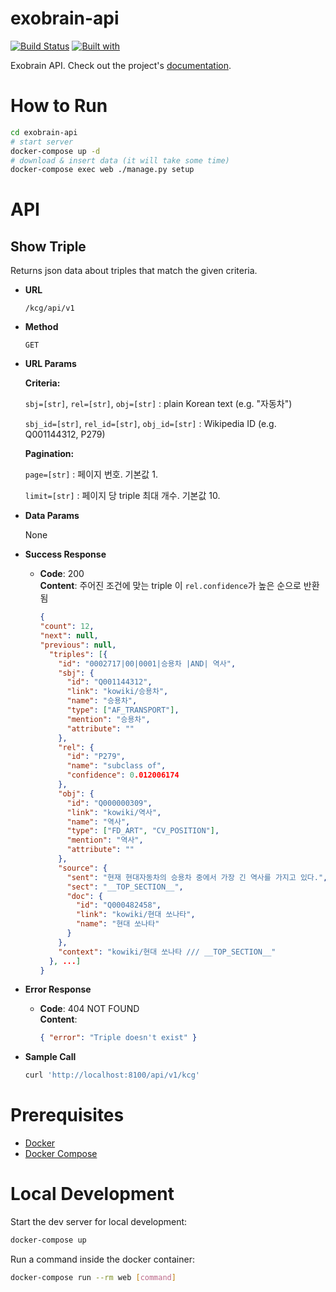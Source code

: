 # exobrain-api

[![Build Status](https://travis-ci.org/kyoungrok0517/exobrain-api.svg?branch=master)](https://travis-ci.org/kyoungrok0517/exobrain-api)
[![Built with](https://img.shields.io/badge/Built_with-Cookiecutter_Django_Rest-F7B633.svg)](https://github.com/agconti/cookiecutter-django-rest)

Exobrain API. Check out the project's [documentation](http://kyoungrok0517.github.io/exobrain-api/).

# How to Run
```bash
cd exobrain-api
# start server
docker-compose up -d
# download & insert data (it will take some time)
docker-compose exec web ./manage.py setup
```

# API

## Show Triple

Returns json data about triples that match the given criteria.

- **URL**

  `/kcg/api/v1`

* **Method**

  `GET`

* **URL Params**

  **Criteria:**

  `sbj=[str]`, `rel=[str]`, `obj=[str]` : plain Korean text (e.g. "자동차")

  `sbj_id=[str]`, `rel_id=[str]`, `obj_id=[str]` : Wikipedia ID (e.g. Q001144312, P279)

  **Pagination:**

  `page=[str]` : 페이지 번호. 기본값 1.

  `limit=[str]` : 페이지 당 triple 최대 개수. 기본값 10.

* **Data Params**

  None

* **Success Response**

  - **Code**: 200 <br>
    **Content**: 주어진 조건에 맞는 triple 이 `rel.confidence`가 높은 순으로 반환됨
    ```json
    {
    "count": 12,
    "next": null,
    "previous": null,
      "triples": [{
        "id": "0002717|00|0001|승용차 |AND| 역사",
        "sbj": {
          "id": "Q001144312",
          "link": "kowiki/승용차",
          "name": "승용차",
          "type": ["AF_TRANSPORT"],
          "mention": "승용차",
          "attribute": ""
        },
        "rel": {
          "id": "P279",
          "name": "subclass of",
          "confidence": 0.012006174
        },
        "obj": {
          "id": "Q000000309",
          "link": "kowiki/역사",
          "name": "역사",
          "type": ["FD_ART", "CV_POSITION"],
          "mention": "역사",
          "attribute": ""
        },
        "source": {
          "sent": "현재 현대자동차의 승용차 중에서 가장 긴 역사를 가지고 있다.",
          "sect": "__TOP_SECTION__",
          "doc": {
            "id": "Q000482458",
            "link": "kowiki/현대 쏘나타",
            "name": "현대 쏘나타"
          }
        },
        "context": "kowiki/현대 쏘나타 /// __TOP_SECTION__"
      }, ...]
    }
    ```

* **Error Response**

  - **Code**: 404 NOT FOUND <br>
    **Content**:
    ```json
    { "error": "Triple doesn't exist" }
    ```

* **Sample Call**
  ```sh
  curl 'http://localhost:8100/api/v1/kcg' 
  ```

# Prerequisites

- [Docker](https://docs.docker.com/docker-for-mac/install/)
- [Docker Compose](https://docs.docker.com/compose/)

# Local Development

Start the dev server for local development:

```bash
docker-compose up
```

Run a command inside the docker container:

```bash
docker-compose run --rm web [command]
```
